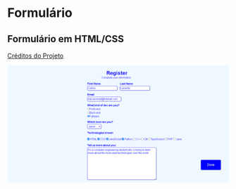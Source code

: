 # Formulário
## Formulário em HTML/CSS

[Créditos do Projeto](https://youtu.be/wwqOJ2o84S4)

<div>
  <a href="https://github.com/Carlosedu2001/formulario/blob/main/print-do-projeto.png" target="_blank"><img src="https://github.com/Carlosedu2001/formulario/blob/main/print-do-projeto.png" target="_blank"></a>
</div>
